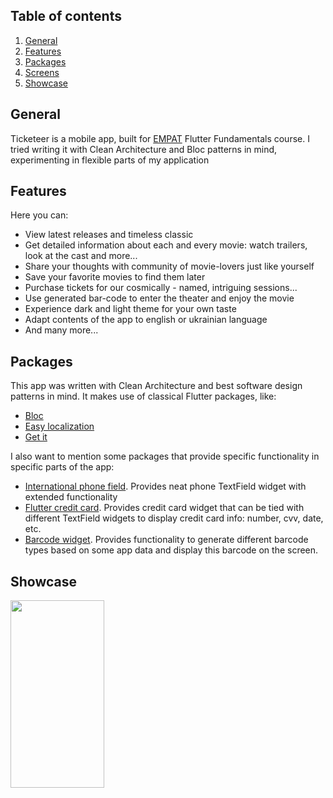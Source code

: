 

## Table of contents
1. [General](#general)
2.  [Features](#features)
3.  [Packages](#packages)
4.  [Screens](#screens)
5. [Showcase](#showcase)


## General
Ticketeer is a mobile app, built for [EMPAT](https://empat.tech/) Flutter Fundamentals course. I tried writing it with Clean Architecture and Bloc patterns in mind, experimenting in flexible parts of my application



## Features
Here you can:
- View latest releases and timeless classic
- Get detailed information about each and every movie: watch trailers, look at the cast and more...
- Share your thoughts with community of movie-lovers just like yourself
- Save your favorite movies to find them later
- Purchase tickets for our cosmically - named, intriguing sessions...
- Use generated bar-code to enter the theater and enjoy the movie
- Experience dark and light theme for your own taste
- Adapt contents of the app to english or ukrainian language
- And many more...

## Packages

This app was written with Clean Architecture and best software design patterns in mind. It makes use of classical Flutter packages, like:
- [Bloc](https://pub.dev/packages/flutter_bloc)
- [Easy localization](https://pub.dev/packages/easy_localization)
- [Get it](https://pub.dev/packages/get_it)

I also want to mention some packages that provide specific functionality in specific parts of the app:
- [International phone field](https://pub.dev/packages/intl_phone_field). Provides neat phone TextField widget with extended functionality
- [Flutter credit card](https://pub.dev/packages/flutter_credit_card). Provides credit card widget that can be tied with different TextField widgets to display credit card info: number, cvv, date, etc.
- [Barcode widget](https://pub.dev/packages/barcode_widget). Provides functionality to generate different barcode types based on some app data and display this barcode on the screen.



## Showcase
<img src=.showcase/showcase.gif height=300, width=150>

